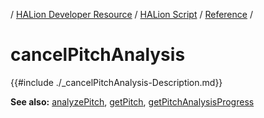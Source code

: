 / [HALion Developer Resource](../../HALion-Developer-Resource.md) / [HALion Script](./HALion-Script.md) / [Reference](./Reference.md) /

# cancelPitchAnalysis

{{#include ./_cancelPitchAnalysis-Description.md}}

**See also:** [analyzePitch](./analyzePitch.md), [getPitch](./getPitch.md), [getPitchAnalysisProgress](./getPitchAnalysisProgress.md)